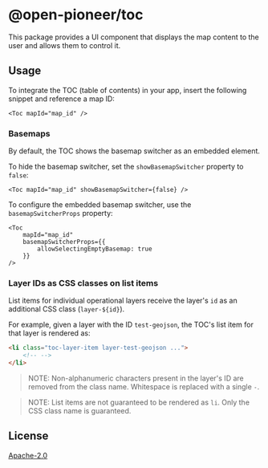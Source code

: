# @open-pioneer/toc

This package provides a UI component that displays the map content to the user and allows them to control it.

## Usage

To integrate the TOC (table of contents) in your app, insert the following snippet and reference a map ID:

```tsx
<Toc mapId="map_id" />
```

### Basemaps

By default, the TOC shows the basemap switcher as an embedded element.

To hide the basemap switcher, set the `showBasemapSwitcher` property to `false`:

```tsx
<Toc mapId="map_id" showBasemapSwitcher={false} />
```

To configure the embedded basemap switcher, use the `basemapSwitcherProps` property:

```tsx
<Toc
    mapId="map_id"
    basemapSwitcherProps={{
        allowSelectingEmptyBasemap: true
    }}
/>
```

### Layer IDs as CSS classes on list items

List items for individual operational layers receive the layer's `id` as an additional CSS class (`layer-${id}`).

For example, given a layer with the ID `test-geojson`, the TOC's list item for that layer is rendered as:

```html
<li class="toc-layer-item layer-test-geojson ...">
    <!-- -->
</li>
```

> NOTE: Non-alphanumeric characters present in the layer's ID are removed from the class name. Whitespace is replaced with a single `-`.

> NOTE: List items are not guaranteed to be rendered as `li`. Only the CSS class name is guaranteed.

## License

[Apache-2.0](https://www.apache.org/licenses/LICENSE-2.0)
